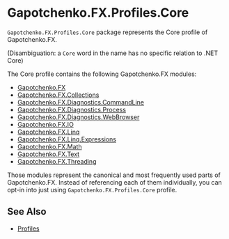 ﻿# Gapotchenko.FX.Profiles.Core

`Gapotchenko.FX.Profiles.Core` package represents the Core profile of Gapotchenko.FX.

(Disambiguation: a `Core` word in the name has no specific relation to .NET Core)

The Core profile contains the following Gapotchenko.FX modules:

- [Gapotchenko.FX](../../Gapotchenko.FX)
- [Gapotchenko.FX.Collections](../../Gapotchenko.FX.Collections)
- [Gapotchenko.FX.Diagnostics.CommandLine](../../Gapotchenko.FX.Diagnostics.CommandLine)
- [Gapotchenko.FX.Diagnostics.Process](../../Gapotchenko.FX.Diagnostics.Process)
- [Gapotchenko.FX.Diagnostics.WebBrowser](../../Gapotchenko.FX.Diagnostics.WebBrowser)
- [Gapotchenko.FX.IO](../../Gapotchenko.FX.IO)
- [Gapotchenko.FX.Linq](../../Gapotchenko.FX.Linq)
- [Gapotchenko.FX.Linq.Expressions](../../Gapotchenko.FX.Linq.Expressions)
- [Gapotchenko.FX.Math](../../Gapotchenko.FX.Math)
- [Gapotchenko.FX.Text](../../Gapotchenko.FX.Text)
- [Gapotchenko.FX.Threading](../../Gapotchenko.FX.Threading)

Those modules represent the canonical and most frequently used parts of Gapotchenko.FX.
Instead of referencing each of them individually, you can opt-in into just using `Gapotchenko.FX.Profiles.Core` profile.


## See Also

- [Profiles](..)
